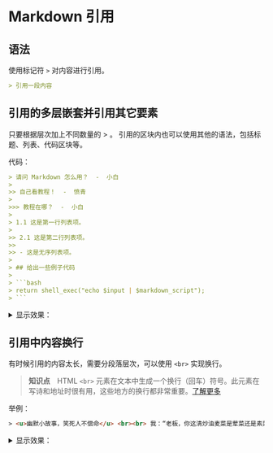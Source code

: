 # Markdown 引用

## 语法

使用标记符 `>` 对内容进行引用。

```markdown
> 引用一段内容
```

## 引用的多层嵌套并引用其它要素

只要根据层次加上不同数量的 > 。
引用的区块内也可以使用其他的语法，包括标题、列表、代码区块等。

代码：

```markdown
> 请问 Markdown 怎么用？  -  小白
>
>> 自己看教程！  -  愤青
>
>>> 教程在哪？  -  小白
>
> 1.1 这是第一行列表项。
>
>> 2.1 这是第二行列表项。
>>
>> - 这是无序列表项。
>
> ## 给出一些例子代码
>
> ```bash
> return shell_exec("echo $input | $markdown_script");
> ```
```

<details> <summary>显示效果：</summary>

> 请问 Markdown 怎么用？  -  小白
>
>> 自己看教程！  -  愤青
>
>>> 教程在哪？  -  小白
>
> 1.1 这是第一行列表项。
>
>> 2.1 这是第二行列表项。
>>
>> - 这是无序列表项。
>
> ## 给出一些例子代码
>
> ```bash
> return shell_exec("echo $input | $markdown_script");
> ```

</details>

## 引用中内容换行

有时候引用的内容太长，需要分段落层次，可以使用 `<br>` 实现换行。

> **知识点**　HTML `<br>` 元素在文本中生成一个换行（回车）符号。此元素在写诗和地址时很有用，这些地方的换行都非常重要。[了解更多](https://developer.mozilla.org/zh-CN/docs/Web/HTML/Element/br)

举例：

```html
> <u>幽默小故事，笑死人不偿命</u> <br><br> 我：“老板，你这清炒油麦菜是荤菜还是素菜？ <br>老板：“当然是素菜了” <br> 我：“那这条虫是怎么回事” <br>老板：“呃……它也是来吃饭的。” <br> 我：“它吃饭凭什么我付钱？我又不认识它！” <br>老板哭着说：“它为了这顿饭，把命都丢了，你还能要求它AA制吗？”
```

<details> <summary>显示效果：</summary>

> <u>幽默小故事，笑死人不偿命</u> <br><br> 我：“老板，你这清炒油麦菜是荤菜还是素菜？ <br>老板：“当然是素菜了” <br> 我：“那这条虫是怎么回事” <br>老板：“呃……它也是来吃饭的。” <br> 我：“它吃饭凭什么我付钱？我又不认识它！” <br>老板哭着说：“它为了这顿饭，把命都丢了，你还能要求它AA制吗？”

</details>
